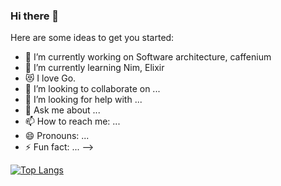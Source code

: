 ### Hi there 👋

Here are some ideas to get you started:

- 🔭 I’m currently working on Software architecture, caffenium
- 🌱 I’m currently learning Nim, Elixir
- 😻 I love Go.
- 👯 I’m looking to collaborate on ...
- 🤔 I’m looking for help with ...
- 💬 Ask me about ...
- 📫 How to reach me: ...
- 😄 Pronouns: ...
- ⚡ Fun fact: ...
-->

[![Top Langs](https://github-readme-stats.vercel.app/api/top-langs/?username=Kaikei-e&layout=compact&hide=javascript,html,css,scss,svelte,dockerfile)](https://github.com/anuraghazra/github-readme-stats)


